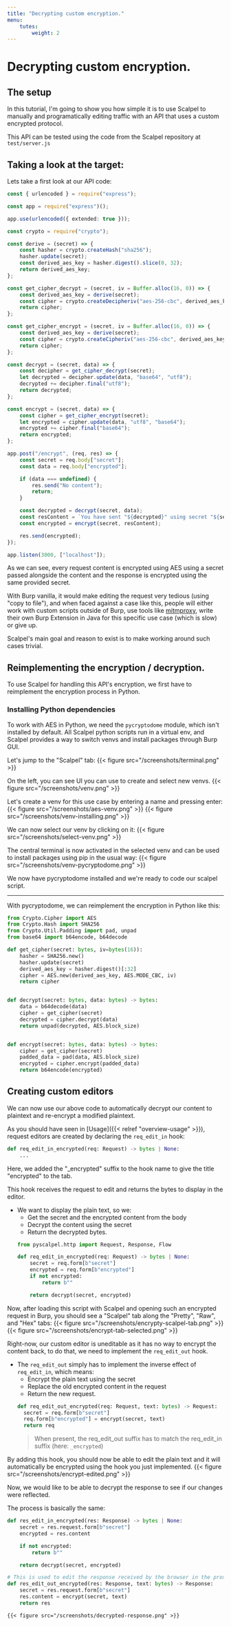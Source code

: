 ```yaml
---
title: "Decrypting custom encryption."
menu:
    tutes:
        weight: 2
---
```


# Decrypting custom encryption.

## The setup

In this tutorial, I'm going to show you how simple it is to use Scalpel to manually and programatically editing traffic with an API that uses a custom encrypted protocol.

This API can be tested using the code from the Scalpel repository at `test/server.js`

## Taking a look at the target:

Lets take a first look at our API code:
```ts
const { urlencoded } = require("express");

const app = require("express")();

app.use(urlencoded({ extended: true }));

const crypto = require("crypto");

const derive = (secret) => {
	const hasher = crypto.createHash("sha256");
	hasher.update(secret);
	const derived_aes_key = hasher.digest().slice(0, 32);
	return derived_aes_key;
};

const get_cipher_decrypt = (secret, iv = Buffer.alloc(16, 0)) => {
	const derived_aes_key = derive(secret);
	const cipher = crypto.createDecipheriv("aes-256-cbc", derived_aes_key, iv);
	return cipher;
};

const get_cipher_encrypt = (secret, iv = Buffer.alloc(16, 0)) => {
	const derived_aes_key = derive(secret);
	const cipher = crypto.createCipheriv("aes-256-cbc", derived_aes_key, iv);
	return cipher;
};

const decrypt = (secret, data) => {
	const decipher = get_cipher_decrypt(secret);
	let decrypted = decipher.update(data, "base64", "utf8");
	decrypted += decipher.final("utf8");
	return decrypted;
};

const encrypt = (secret, data) => {
	const cipher = get_cipher_encrypt(secret);
	let encrypted = cipher.update(data, "utf8", "base64");
	encrypted += cipher.final("base64");
	return encrypted;
};

app.post("/encrypt", (req, res) => {
	const secret = req.body["secret"];
	const data = req.body["encrypted"];

	if (data === undefined) {
		res.send("No content");
		return;
	}

	const decrypted = decrypt(secret, data);
	const resContent = `You have sent "${decrypted}" using secret "${secret}"`;
	const encrypted = encrypt(secret, resContent);

	res.send(encrypted);
});

app.listen(3000, ["localhost"]);
```
As we can see, every request content is encrypted using AES using a secret passed alongside the content and the response is encrypted using the same provided secret.

With Burp vanilla, it would make editing the request very tedious (using "copy to file"), and when faced against a case like this, people will either work with custom scripts outside of Burp, use tools like [mitmproxy](https://docs.mitmproxy.org/stable/), write their own Burp Extension in Java for this specific use case (which is slow) or give up.

Scalpel's main goal and reason to exist is to make working around such cases trivial.

## Reimplementing the encryption / decryption.
To use Scalpel for handling this API's encryption, we first have to reimplement the encryption process in Python.


### Installing Python dependencies

To work with AES in Python, we need the `pycryptodome` module, which isn't installed by default.
All Scalpel python scripts run in a virtual env, and Scalpel provides a way to switch venvs and install packages through Burp GUI.

Let's jump to the "Scalpel" tab:
{{< figure src="/screenshots/terminal.png" >}}

On the left, you can see UI you can use to create and select new venvs.
{{< figure src="/screenshots/venv.png" >}}

Let's create a venv for this use case by entering a name and pressing enter:
{{< figure src="/screenshots/aes-venv.png" >}}
{{< figure src="/screenshots/venv-installing.png" >}}

We can now select our venv by clicking on it:
{{< figure src="/screenshots/select-venv.png" >}}

The central terminal is now activated in the selected venv and can be used to install packages using pip in the usual way:
{{< figure src="/screenshots/venv-pycryptodome.png" >}}

We now have pycryptodome installed and we're ready to code our scalpel script.

---

With pycryptodome, we can reimplement the encryption in Python like this:

```python
from Crypto.Cipher import AES
from Crypto.Hash import SHA256
from Crypto.Util.Padding import pad, unpad
from base64 import b64encode, b64decode

def get_cipher(secret: bytes, iv=bytes(16)):
    hasher = SHA256.new()
    hasher.update(secret)
    derived_aes_key = hasher.digest()[:32]
    cipher = AES.new(derived_aes_key, AES.MODE_CBC, iv)
    return cipher


def decrypt(secret: bytes, data: bytes) -> bytes:
    data = b64decode(data)
    cipher = get_cipher(secret)
    decrypted = cipher.decrypt(data)
    return unpad(decrypted, AES.block_size)


def encrypt(secret: bytes, data: bytes) -> bytes:
    cipher = get_cipher(secret)
    padded_data = pad(data, AES.block_size)
    encrypted = cipher.encrypt(padded_data)
    return b64encode(encrypted)
```

## Creating custom editors

We can now use our above code to automatically decrypt our content to plaintext and re-encrypt a modified plaintext.

As you should have seen in [Usage]({{< relref "overview-usage" >}}), request editors are created by declaring the `req_edit_in` hook:
```python
def req_edit_in_encrypted(req: Request) -> bytes | None:
    ...
```
Here, we added the "_encrypted" suffix to the hook name to give the title "encrypted" to the tab.

This hook receives the request to edit and returns the bytes to display in the editor.
- We want to display the plain text, so we:
  - Get the secret and the encrypted content from the body
  - Decrypt the content using the secret
  - Return the decrypted bytes.
  ```python
  from pyscalpel.http import Request, Response, Flow

  def req_edit_in_encrypted(req: Request) -> bytes | None:
      secret = req.form[b"secret"]
      encrypted = req.form[b"encrypted"]
      if not encrypted:
          return b""

      return decrypt(secret, encrypted)
  ```

Now, after loading this script with Scalpel and opening such an encrypted request in Burp, you should see a "Scalpel" tab along the "Pretty", "Raw", and "Hex" tabs:
  {{< figure src="/screenshots/encrypty-scalpel-tab.png" >}}
  {{< figure src="/screenshots/encrypt-tab-selected.png" >}}

Right-now, our custom editor is uneditable as it has no way to encrypt the content back, to do that, we need to implement the `req_edit_out` hook.

- The `req_edit_out` simply has to implement the inverse effect of `req_edit_in`, which means:
  - Encrypt the plain text using the secret
  - Replace the old encrypted content in the request
  - Return the new request.
  ```python
  def req_edit_out_encrypted(req: Request, text: bytes) -> Request:
    secret = req.form[b"secret"]
    req.form[b"encrypted"] = encrypt(secret, text)
    return req
  ```
  > When present, the req_edit_out suffix has to match the req_edit_in suffix (here: `_encrypted`)

By adding this hook, you should now be able to edit the plain text and it will automatically be encrypted using the hook you just implemented.
  {{< figure src="/screenshots/encrypt-edited.png" >}}

Now, we would like to be able to decrypt the response to see if our changes were reflected.

The process is basically the same:
```python
def res_edit_in_encrypted(res: Response) -> bytes | None:
    secret = res.request.form[b"secret"]
    encrypted = res.content

    if not encrypted:
        return b""

    return decrypt(secret, encrypted)

# This is used to edit the response received by the browser in the proxy, but is useless in Repeater/Logger.
def res_edit_out_encrypted(res: Response, text: bytes) -> Response:
    secret = res.request.form[b"secret"]
    res.content = encrypt(secret, text)
    return res
```
    {{< figure src="/screenshots/decrypted-response.png" >}}

